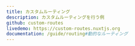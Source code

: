```yaml
---
title: カスタムルーティング
description: カスタムルーティングを行う例
github: custom-routes
livedemo: https://custom-routes.nuxtjs.org
documentation: /guide/routing#動的なルーティング
---
```


<!-- title: Custom Routes -->
<!-- description: Custom Routes example with Nuxt.js -->

